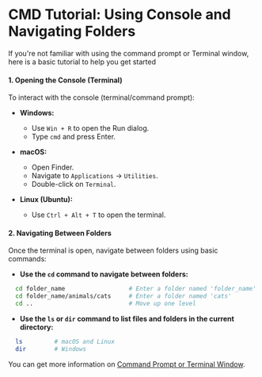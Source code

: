 # CMD Tutorial: Using Console and Navigating Folders
If you're not familiar with using the command prompt or Terminal window, here is a basic tutorial to help you get started

#### 1. Opening the Console (Terminal)

To interact with the console (terminal/command prompt):

- **Windows:**
  - Use `Win + R` to open the Run dialog.
  - Type `cmd` and press Enter.

- **macOS:**
  - Open Finder.
  - Navigate to `Applications` -> `Utilities`.
  - Double-click on `Terminal`.

- **Linux (Ubuntu):**
  - Use `Ctrl + Alt + T` to open the terminal.

#### 2. Navigating Between Folders

Once the terminal is open, navigate between folders using basic commands:

- **Use the `cd` command to navigate between folders:**
```bash
  cd folder_name                  # Enter a folder named 'folder_name'
  cd folder_name/animals/cats     # Enter a folder named 'cats'
  cd ..                           # Move up one level
```

- **Use the `ls` or `dir` command to list files and folders in the current directory:**
```bash
  ls         # macOS and Linux
  dir        # Windows
```

You can get more information on [Command Prompt or Terminal Window](https://tutorial.djangogirls.org/en/intro_to_command_line/#what-is-the-command-line).
